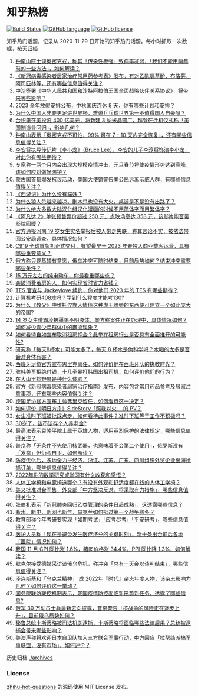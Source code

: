 # 知乎热榜
[![Build Status](https://github.com/ToWeLong/zhihu-hot-questions/workflows/CI/badge.svg)](https://github.com/ToWeLong/zhihu-hot-questions/actions)
[![GitHub language](https://img.shields.io/badge/language-golang-orange.svg)](https://golang.org/)
[![GitHub license](https://img.shields.io/github/license/ToWeLong/zhihu-hot-questions)](https://github.com/ToWeLong/zhihu-hot-questions/blob/main/LICENSE)

知乎热门话题，记录从 2020-11-29 日开始的知乎热门话题。每小时抓取一次数据，按天[归档](./archives)

<!-- BEGIN -->

1. [钟南山院士谈奥密克戎，称其「传染性极强」致病率减弱，「我们不能用两年前的一些方法」，如何解读？](https://www.zhihu.com/question/571250139)
1. [《新冠病毒感染者居家治疗常用药参考表》发布，有对乙酰氨基酚、布洛芬、阿司匹林等，还有哪些信息值得关注？](https://www.zhihu.com/question/571147092)
1. [中沙签署《中华人民共和国和沙特阿拉伯王国全面战略伙伴关系协议》，将带来哪些影响？](https://www.zhihu.com/question/571252230)
1. [2023 全年放假安排公布，中秋国庆连休 8 天，你有哪些计划和安排？](https://www.zhihu.com/question/571256682)
1. [为什么中国人非要男足进世界杯，难道乒乓球世界第一不值得国人自豪吗？](https://www.zhihu.com/question/570604995)
1. [台积电在美投资 400 亿美元，将新建 3 纳米晶圆厂，拜登在迁机仪式称「美国制造业回归」，影响几何？](https://www.zhihu.com/question/571220893)
1. [钟南山表示「奥密克戎不可怕，99% 可在 7 - 10 天内完全恢复」，还有哪些信息值得关注？](https://www.zhihu.com/question/571333922)
1. [李安将执导传记片《李小龙》（Bruce Lee），李安的儿子李淳将饰演李小龙，对此你有哪些期待？](https://www.zhihu.com/question/569950432)
1. [专家称一两个月内会出现大规模疫情冲击，元旦春节将使疫情形势达到高峰，该如何应对做好防护？](https://www.zhihu.com/question/571320396)
1. [蒙古国首都爆发抗议活动，美国大使馆警告美公民远离示威人群，有哪些信息值得关注？](https://www.zhihu.com/question/570965545)
1. [《西游记》为什么没有猫妖？](https://www.zhihu.com/question/568944614)
1. [为什么狼人杀越来越凉，剧本杀也没有大火，桌游是不是没有出路了？](https://www.zhihu.com/question/412234267)
1. [为什么绝大多数大陆汉化组汉化漫画的时候不用简体字而用繁体字？](https://www.zhihu.com/question/28505490)
1. [《阿凡达 2》单张预售票价超过 250 元、点映场高达 358 元，该影片能否带影院回暖？](https://www.zhihu.com/question/571206927)
1. [官方通报河南 19 岁女生实名举报后被人带走失联，称其言论不实，被依法带回公安局调查，具体情况如何？](https://www.zhihu.com/question/571235186)
1. [C919 全球首架机正式交付，有望最早于 2023 年春投入商业载客运营，具有哪些重要意义？](https://www.zhihu.com/question/570769858)
1. [俄方称只要基辅有意愿，俄乌冲突可随时结束，目前局势如何？结束冲突需要哪些条件？](https://www.zhihu.com/question/571328825)
1. [15 万元左右的纯电动车，你最看重哪些点？](https://www.zhihu.com/question/570450946)
1. [突破消费茧房的人，如何实现省时省力省钱？](https://www.zhihu.com/question/571244876)
1. [TES 官宣与 Jackeylove 续约，你对他们 2023 年的 TES 有哪些期待？](https://www.zhihu.com/question/571224824)
1. [计算机考研408难吗？学到什么程度才能考130?](https://www.zhihu.com/question/525246691)
1. [为什么《教父》中维托仅靠人情债这种虚无缥缈的东西便可建立一个如此庞大的帝国?](https://www.zhihu.com/question/529570983)
1. [14 岁女生遭霸凌被逼喝不明液体，警方称案件正在办理中，具体情况如何？如何减少青少年群体中的霸凌现象？](https://www.zhihu.com/question/571127919)
1. [如何看待自如宣布取消租房押金？此举在租房行业是否具有全面推开的可能性?](https://www.zhihu.com/question/571219623)
1. [研究称「每天8杯水」可能太多了，每天 8 杯水是伪科学吗？水喝的太多是否会对身体有害？](https://www.zhihu.com/question/570940005)
1. [西班牙足协官方宣布恩里克离任，如何评价他在西班牙队的执教时光？](https://www.zhihu.com/question/571233720)
1. [驻韩美军拒绝付钱，十几拳暴打韩国出租司机，如何评价他们的行为？](https://www.zhihu.com/question/570424432)
1. [在大山里捡野果是种什么体验？](https://www.zhihu.com/question/570557466)
1. [官方《新冠病毒感染者居家治疗指南》发布，内容包含常用药品参考及居家注意事项，还有哪些内容值得关注？](https://www.zhihu.com/question/571150383)
1. [德国足协官方宣布主帅弗里克留任，如何看待这一决定？](https://www.zhihu.com/question/571120012)
1. [如何评价《明日方舟》SideStory「照我以火」 的 PV？](https://www.zhihu.com/question/571156168)
1. [女生准时下班被批踩点走，如何看待此事件？准时下班等于工作不积极吗？](https://www.zhihu.com/question/571170671)
1. [30岁了，该不该存个人养老金?](https://www.zhihu.com/question/571243552)
1. [最高法表示袁隆平院士属于英雄人物，适用英烈保护的法律规定，哪些信息值得关注？](https://www.zhihu.com/question/571161883)
1. [普京称「无条件不先使用核武器，也意味着不会第二个使用」，俄罗斯没有「发疯」但仍会自卫，如何解读？](https://www.zhihu.com/question/571118596)
1. [防疫优化后，多地全力拼经济，浙江、江苏、广东、四川组织外贸企业出海抢抓订单，哪些信息值得关注？](https://www.zhihu.com/question/571103022)
1. [2022年你的数学研究或学习有什么收获和感悟？](https://www.zhihu.com/question/570314683)
1. [人体工学椅和电竞椅选哪个？有没有外观和舒适度都在线的人体工学椅？](https://www.zhihu.com/question/536356668)
1. [美又批准对台军售，外交部「中方坚决反对，将采取有力措施」，哪些信息值得关注？](https://www.zhihu.com/question/571189261)
1. [张伯礼表示「新冠肺炎回归乙类管理的条件日趋成熟」，这透露哪些信息？](https://www.zhihu.com/question/571131330)
1. [断水、断电、断网也断气，乌克兰如何挺过第一个战争寒冬？](https://www.zhihu.com/question/571114590)
1. [教育部称今年考研要实现「如期考试」「应考尽考」「平安研考」，哪些信息值得关注？](https://www.zhihu.com/question/571161404)
1. [医护人员称「现在是避免发生医疗挤兑的关键时刻」，新十条出台前后各地「医院」情况如何？](https://www.zhihu.com/question/571179536)
1. [我国 11 月 CPI 同比涨 1.6%，猪肉价格涨 34.4%，PPI 同比降 1.3%，如何解读？](https://www.zhihu.com/question/571329038)
1. [默克尔接受德媒采访谈俄乌危机，称冲突「总有一天会以谈判结束」，哪些信息值得关注？](https://www.zhihu.com/question/571144400)
1. [泽连斯基和「乌克兰精神」 成 2022年『时代』杂志年度人物，该杂志影响力几何？如何评价这一举动？](https://www.zhihu.com/question/571142792)
1. [国务院联防联控机制表示，我国疫情防控面临新形势新任务，透露了哪些信息?](https://www.zhihu.com/question/570969601)
1. [俄军 30 万动员士兵最新去向披露，普京警告「核战争的风险正在逐步上升」，目前俄乌局势如何？](https://www.zhihu.com/question/571097183)
1. [秘鲁总统卡斯蒂略被司法机关逮捕，卡斯蒂略将面临哪些法律后果？总统被逮捕会带来哪些影响？](https://www.zhihu.com/question/571072619)
1. [美澳声称将欢迎日本自卫队加入三方联合军事行动，中方回应「拉帮结派搞军事联盟，没有市场」，如何评价？](https://www.zhihu.com/question/570977327)

<!-- END -->

历史归档 [./archives](./archives)


### License
[zhihu-hot-questions](https://github.com/towelong/zhihu-hot-questions) 的源码使用 MIT License 发布。
